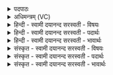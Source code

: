 <details><summary>पदपाठः</summary>

यत्र॑। बा॒णाः। सं॒पत॒न्तीति॑ स॒म्ऽपत॑न्ति। कु॒मा॒राः। वि॒शि॒खाऽइ॒वेति॑ विशि॒खाःऽइ॑व। तत्। नः॒। इन्द्रः॑। बृह॒स्पतिः॑। अदि॑तिः। शर्म्म॑। य॒च्छ॒तु॒। वि॒श्वाहा॑। शर्म्म॑। य॒च्छ॒तु॒। ४८।
</details>

<details><summary>अधिमन्त्रम् (VC)</summary>

- इन्द्रबृहस्पत्यादयो देवताः
- अप्रतिरथ ऋषिः
- पङ्क्तिः
- पञ्चमः
</details>

<details><summary>हिन्दी - स्वामी दयानन्द सरस्वती  - विषयः</summary>

फिर भी उसी विषय को अगले मन्त्र में कहा है ॥
</details>

<details><summary>हिन्दी - स्वामी दयानन्द सरस्वती  - पदार्थः</summary>

पदार्थान्वयभाषाः -  (यत्र) जिस संग्राम में (विशिखा इव) विना चोटी के वा बहुत चोटियोंवाले (कुमाराः) बालकों के समान (बाणाः) बाण आदि शस्त्र अस्त्रों के समूह (संपतन्ति) अच्छे प्रकार गिरते हैं, (तत्) वहाँ (बृहस्पतिः) बड़ी सभा वा सेना का पालनेवाला (इन्द्रः) सेनापति (शर्म) आश्रय वा सुख के (यच्छतु) देवे और (अदितिः) नित्य सभासदों से शोभायमान सभा (विश्वाहा) सब दिन (नः) हम लोगों के लिये (शर्म) सुख सिद्ध करनेवाले घर को (यच्छतु) देवे ॥४८ ॥
</details>

<details><summary>हिन्दी - स्वामी दयानन्द सरस्वती  - भावार्थः</summary>

भावार्थभाषाः -  इस मन्त्र में उपमालङ्कार है। जैसे बालक इधर-उधर दौड़ते हैं, वैसे युद्ध के समय में योद्धा लोग भी चेष्टा करें। जो युद्ध में घायल, क्षीण, थके, पसीजे, छिदे, भिदे, कटे, फटे अङ्गवाले मूर्छित हों, उनको युद्धभूमि से शीघ्र उठा सुखालय (शफाखाने) में पहुँचा औषध पट्टी कर स्वस्थ करें और जो मर जावें, उनको विधि से दाह दें, राजजन उनके माता-पिता, स्त्री और बालकों की सदा रक्षा करें ॥४८ ॥
</details>

<details><summary>संस्कृत - स्वामी दयानन्द सरस्वती  - विषयः</summary>

पुनस्तमेव विषयमाह ॥
</details>

<details><summary>संस्कृत - स्वामी दयानन्द सरस्वती  - पदार्थः</summary>

पदार्थान्वयभाषाः -  यत्र संग्रामे विशिखा कुमारा इव बाणाः संपतन्ति, तद् बृहस्पतिरिन्द्रः शर्म यच्छत्वदितिश्च विश्वाहा नः शर्म यच्छतु ॥४८ ॥
</details>

<details><summary>संस्कृत - स्वामी दयानन्द सरस्वती  - भावार्थः</summary>

भावार्थभाषाः -  अत्रोपमालङ्कारः। यथा बालका इतस्ततो धावन्ति, तथा युद्धसमये योद्धारोऽपि चेष्टन्ताम्। ये युद्धे क्षताः क्षीणाः श्रान्ताः क्लान्ताश्छिन्नभिन्नाङ्गा मूर्छिताश्च भवेयुस्तान् युद्धभूमेः सद्य उत्थाप्य सुखालयं नीत्वौषधादीनि कृत्वा स्वस्थान् कुर्युः। ये च म्रियेरँस्तान् विधिवद् दहेयुः। राजजनास्तेषां मातृपितृस्त्रीबालकादीनां सदा रक्षां कुर्युः ॥४८ ॥
</details>